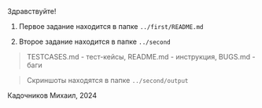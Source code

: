 Здравствуйте!

1. Первое задание находится в папке `../first/README.md`

2. Второе задание находится в  папке `../second` 

> TESTCASES.md - тест-кейсы, README.md - инструкция, BUGS.md - баги

> Скриншоты находятся в папке `../second/output`



Кадочников Михаил, 2024